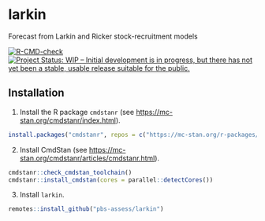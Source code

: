 # larkin
Forecast from Larkin and Ricker stock-recruitment models

<!-- badges: start -->
[![R-CMD-check](https://github.com/luke-a-rogers/larkin/workflows/R-CMD-check/badge.svg)](https://github.com/luke-a-rogers/larkin/actions)
[![Project Status: WIP – Initial development is in progress, but there
has not yet been a stable, usable release suitable for the
public.](https://www.repostatus.org/badges/latest/wip.svg)](https://www.repostatus.org/#wip)
<!-- badges: end -->

## Installation

1. Install the R package `cmdstanr` (see <https://mc-stan.org/cmdstanr/index.html>).

``` r
install.packages("cmdstanr", repos = c("https://mc-stan.org/r-packages/", getOption("repos")))
```

2. Install CmdStan (see <https://mc-stan.org/cmdstanr/articles/cmdstanr.html>).

``` r
cmdstanr::check_cmdstan_toolchain()
cmdstanr::install_cmdstan(cores = parallel::detectCores())
```

3. Install `larkin`.

``` r
remotes::install_github("pbs-assess/larkin")
```


